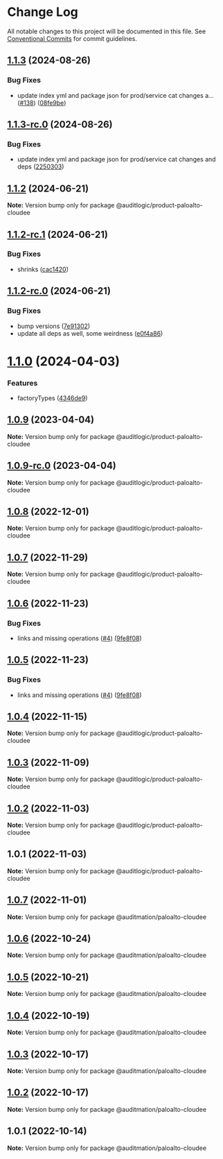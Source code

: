 # Change Log

All notable changes to this project will be documented in this file.
See [Conventional Commits](https://conventionalcommits.org) for commit guidelines.

## [1.1.3](https://github.com/auditlogic/product/compare/@auditlogic/product-paloalto-cloudee@1.1.2...@auditlogic/product-paloalto-cloudee@1.1.3) (2024-08-26)


### Bug Fixes

* update index yml and package json for prod/service cat changes a… ([#138](https://github.com/auditlogic/product/issues/138)) ([08fe9be](https://github.com/auditlogic/product/commit/08fe9beb1c8457462a19bc69caa02e6212d97e1a))





## [1.1.3-rc.0](https://github.com/auditlogic/product/compare/@auditlogic/product-paloalto-cloudee@1.1.2...@auditlogic/product-paloalto-cloudee@1.1.3-rc.0) (2024-08-26)


### Bug Fixes

* update index yml and package json for prod/service cat changes and deps ([2250303](https://github.com/auditlogic/product/commit/225030363a363608240135b7ebed386b28f01e4b))





## [1.1.2](https://github.com/auditlogic/product/compare/@auditlogic/product-paloalto-cloudee@1.1.2-rc.1...@auditlogic/product-paloalto-cloudee@1.1.2) (2024-06-21)

**Note:** Version bump only for package @auditlogic/product-paloalto-cloudee





## [1.1.2-rc.1](https://github.com/auditlogic/product/compare/@auditlogic/product-paloalto-cloudee@1.1.2-rc.0...@auditlogic/product-paloalto-cloudee@1.1.2-rc.1) (2024-06-21)


### Bug Fixes

* shrinks ([cac1420](https://github.com/auditlogic/product/commit/cac14200fefcd8183ab69fe89a47bd3f70f563e9))





## [1.1.2-rc.0](https://github.com/auditlogic/product/compare/@auditlogic/product-paloalto-cloudee@1.1.0...@auditlogic/product-paloalto-cloudee@1.1.2-rc.0) (2024-06-21)


### Bug Fixes

* bump versions ([7e91302](https://github.com/auditlogic/product/commit/7e913023b8b312150ed7762c32fbbe616be71de5))
* update all deps as well, some weirdness ([e0f4a86](https://github.com/auditlogic/product/commit/e0f4a864714e2d3de6bbf3da014d5312fe53be2f))





# [1.1.0](https://github.com/auditlogic/product/compare/@auditlogic/product-paloalto-cloudee@1.0.9...@auditlogic/product-paloalto-cloudee@1.1.0) (2024-04-03)


### Features

* factoryTypes ([4346de9](https://github.com/auditlogic/product/commit/4346de92693aee892fccf725338ffc7b80ab182b))





## [1.0.9](https://github.com/auditlogic/product/compare/@auditlogic/product-paloalto-cloudee@1.0.8...@auditlogic/product-paloalto-cloudee@1.0.9) (2023-04-04)

**Note:** Version bump only for package @auditlogic/product-paloalto-cloudee





## [1.0.9-rc.0](https://github.com/auditlogic/product/compare/@auditlogic/product-paloalto-cloudee@1.0.8...@auditlogic/product-paloalto-cloudee@1.0.9-rc.0) (2023-04-04)

**Note:** Version bump only for package @auditlogic/product-paloalto-cloudee





## [1.0.8](https://github.com/auditlogic/product/compare/@auditlogic/product-paloalto-cloudee@1.0.7...@auditlogic/product-paloalto-cloudee@1.0.8) (2022-12-01)

**Note:** Version bump only for package @auditlogic/product-paloalto-cloudee





## [1.0.7](https://github.com/auditlogic/product/compare/@auditlogic/product-paloalto-cloudee@1.0.6...@auditlogic/product-paloalto-cloudee@1.0.7) (2022-11-29)

**Note:** Version bump only for package @auditlogic/product-paloalto-cloudee





## [1.0.6](https://github.com/auditlogic/product/compare/@auditlogic/product-paloalto-cloudee@1.0.4...@auditlogic/product-paloalto-cloudee@1.0.6) (2022-11-23)


### Bug Fixes

* links and missing operations ([#4](https://github.com/auditlogic/product/issues/4)) ([9fe8f08](https://github.com/auditlogic/product/commit/9fe8f08fe7c57fdb79f991ac35bd6ac2e7dcad38))





## [1.0.5](https://github.com/auditlogic/product/compare/@auditlogic/product-paloalto-cloudee@1.0.4...@auditlogic/product-paloalto-cloudee@1.0.5) (2022-11-23)


### Bug Fixes

* links and missing operations ([#4](https://github.com/auditlogic/product/issues/4)) ([9fe8f08](https://github.com/auditlogic/product/commit/9fe8f08fe7c57fdb79f991ac35bd6ac2e7dcad38))





## [1.0.4](https://github.com/auditlogic/product/compare/@auditlogic/product-paloalto-cloudee@1.0.3...@auditlogic/product-paloalto-cloudee@1.0.4) (2022-11-15)

**Note:** Version bump only for package @auditlogic/product-paloalto-cloudee





## [1.0.3](https://github.com/auditlogic/product/compare/@auditlogic/product-paloalto-cloudee@1.0.2...@auditlogic/product-paloalto-cloudee@1.0.3) (2022-11-09)

**Note:** Version bump only for package @auditlogic/product-paloalto-cloudee





## [1.0.2](https://github.com/auditlogic/product/compare/@auditlogic/product-paloalto-cloudee@1.0.1...@auditlogic/product-paloalto-cloudee@1.0.2) (2022-11-03)

**Note:** Version bump only for package @auditlogic/product-paloalto-cloudee





## 1.0.1 (2022-11-03)

**Note:** Version bump only for package @auditlogic/product-paloalto-cloudee





## [1.0.7](https://github.com/auditmation/store-content/compare/@auditmation/paloalto-cloudee@1.0.6...@auditmation/paloalto-cloudee@1.0.7) (2022-11-01)

**Note:** Version bump only for package @auditmation/paloalto-cloudee





## [1.0.6](https://github.com/auditmation/store-content/compare/@auditmation/paloalto-cloudee@1.0.5...@auditmation/paloalto-cloudee@1.0.6) (2022-10-24)

**Note:** Version bump only for package @auditmation/paloalto-cloudee





## [1.0.5](https://github.com/auditmation/store-content/compare/@auditmation/paloalto-cloudee@1.0.4...@auditmation/paloalto-cloudee@1.0.5) (2022-10-21)

**Note:** Version bump only for package @auditmation/paloalto-cloudee





## [1.0.4](https://github.com/auditmation/store-content/compare/@auditmation/paloalto-cloudee@1.0.3...@auditmation/paloalto-cloudee@1.0.4) (2022-10-19)

**Note:** Version bump only for package @auditmation/paloalto-cloudee





## [1.0.3](https://github.com/auditmation/store-content/compare/@auditmation/paloalto-cloudee@1.0.2...@auditmation/paloalto-cloudee@1.0.3) (2022-10-17)

**Note:** Version bump only for package @auditmation/paloalto-cloudee





## [1.0.2](https://github.com/auditmation/store-content/compare/@auditmation/paloalto-cloudee@1.0.1...@auditmation/paloalto-cloudee@1.0.2) (2022-10-17)

**Note:** Version bump only for package @auditmation/paloalto-cloudee





## 1.0.1 (2022-10-14)

**Note:** Version bump only for package @auditmation/paloalto-cloudee
